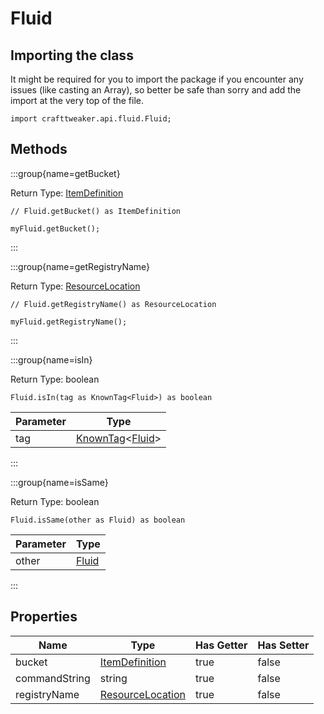 # Fluid

## Importing the class

It might be required for you to import the package if you encounter any issues (like casting an Array), so better be safe than sorry and add the import at the very top of the file.
```zenscript
import crafttweaker.api.fluid.Fluid;
```


## Methods

:::group{name=getBucket}

Return Type: [ItemDefinition](/vanilla/api/item/ItemDefinition)

```zenscript
// Fluid.getBucket() as ItemDefinition

myFluid.getBucket();
```

:::

:::group{name=getRegistryName}

Return Type: [ResourceLocation](/vanilla/api/resource/ResourceLocation)

```zenscript
// Fluid.getRegistryName() as ResourceLocation

myFluid.getRegistryName();
```

:::

:::group{name=isIn}

Return Type: boolean

```zenscript
Fluid.isIn(tag as KnownTag<Fluid>) as boolean
```

| Parameter |                                        Type                                         |
|-----------|-------------------------------------------------------------------------------------|
| tag       | [KnownTag](/vanilla/api/tag/type/KnownTag)&lt;[Fluid](/vanilla/api/fluid/Fluid)&gt; |


:::

:::group{name=isSame}

Return Type: boolean

```zenscript
Fluid.isSame(other as Fluid) as boolean
```

| Parameter |               Type                |
|-----------|-----------------------------------|
| other     | [Fluid](/vanilla/api/fluid/Fluid) |


:::


## Properties

|     Name      |                            Type                            | Has Getter | Has Setter |
|---------------|------------------------------------------------------------|------------|------------|
| bucket        | [ItemDefinition](/vanilla/api/item/ItemDefinition)         | true       | false      |
| commandString | string                                                     | true       | false      |
| registryName  | [ResourceLocation](/vanilla/api/resource/ResourceLocation) | true       | false      |

